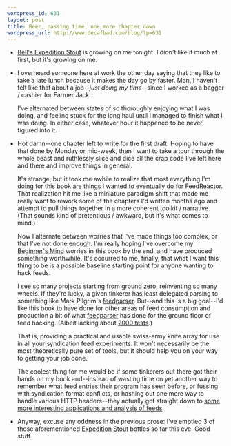 ```yaml
--- 
wordpress_id: 631
layout: post
title: Beer, passing time, one more chapter down
wordpress_url: http://www.decafbad.com/blog/?p=631
---
```

* [Bell's Expedition Stout][bes] is growing on me tonight.  I didn't like it much at first, but it's growing on me.

[bes]: http://www.bellsbeer.com/branddetail.asp?BrandID=36

* I overheard someone here at work the other day saying that they like to take a late lunch because it makes the day go by faster.  Man, I haven't felt like that about a job--*just doing my time*--since I worked as a bagger / cashier for Farmer Jack.  

  I've alternated between states of so thoroughly enjoying what I was doing, and feeling stuck for the long haul until I managed to finish what I was doing.  In either case, whatever hour it happened to be never figured into it.

* Hot damn--one chapter left to write for the first draft.  Hoping to have that done by Monday or mid-week, then I want to take a tour through the whole beast and ruthlessly slice and dice all the crap code I've left here and there and improve things in general.

  It's strange, but it took me awhile to realize that most everything I'm doing for this book are things I wanted to eventually do for FeedReactor.  That realization hit me like a miniature paradigm shift that made me really want to rework some of the chapters I'd written months ago and attempt to pull things together in a more coherent toolkit / narrative.  (That sounds kind of pretentious / awkward, but it's what comes to mind.)
  
  Now I alternate between worries that I've made things too complex, or that I've not done enough.  I'm really hoping I've overcome my [Beginner's Mind][bm] worries in this book by the end, and have produced something worthwhile.  It's occurred to me, finally, that what I want this thing to be is a possible baseline starting point for anyone wanting to hack feeds.  
    
  I see so many projects starting from ground zero, reinventing so many wheels.  If they're lucky, a given tinkerer has least delegated parsing to something like Mark Pilgrim's [feedparser][feedparser].  But--and this is a big goal--I'd like this book to have done for other areas of feed consumption and production a bit of what [feedparser][feedparser] has done for the ground floor of feed hacking.  (Albeit lacking about [2000 tests][tests].)
  
  [tests]: http://www.feedparser.org/tests/
  
  That is, providing a practical and usable swiss-army knife array for use in all your syndication feed experiments.  It won't necessarily be the most theoretically pure set of tools, but it should help you on your way to getting your job done.
  
  The coolest thing for me would be if some tinkerers out there got their hands on my book and--instead of wasting time on yet another way to remember what feed entries their program has seen before, or fussing with syndication format conflicts, or hashing out one more way to handle various HTTP headers--they actually got straight down to [some more interesting applications and analysis of feeds][glass].
  
  [glass]: http://www.glassdog.com/archives/2004/08/25/whats_wrong_with_feed_readers.html
  [bm]: http://www.decafbad.com/blog/2005/01/07/beginners_mind_versus_teachers_mind
  [feedparser]: http://www.feedparser.org/

* Anyway, excuse any oddness in the previous prose: I've emptied 3 of those aforementioned [Expedition Stout][bes] bottles so far this eve.  Good stuff.
